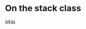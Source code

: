 # On the stack class
[g4gs](https://www.geeksforgeeks.org/stack-data-structure-introduction-program/)

